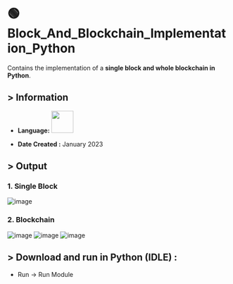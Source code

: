 # :green_circle: Block_And_Blockchain_Implementation_Python
Contains the implementation of a **single block and whole blockchain in Python**.

## > Information

* <b>Language:</b> <img src="https://cdn.jsdelivr.net/gh/devicons/devicon/icons/python/python-original-wordmark.svg" height=50>


* <b>Date Created :</b> January 2023


## > Output 


### 1. Single Block


![image](https://github.com/ruchi961/Block_And_Blockchain_Implementation_Python/assets/128241982/6febdb9d-3349-4633-b488-56dd1bba25e0)



### 2. Blockchain 

![image](https://github.com/ruchi961/Block_And_Blockchain_Implementation_Python/assets/128241982/8ddaa38a-e260-41d6-b896-e624c8fc0c1b)
![image](https://github.com/ruchi961/Block_And_Blockchain_Implementation_Python/assets/128241982/4797732b-4b66-4249-b804-ce90c9460146)
![image](https://github.com/ruchi961/Block_And_Blockchain_Implementation_Python/assets/128241982/de2f4082-a27d-4fb9-ab83-d44ef845ca9e)



## > Download and run in Python (IDLE) :

* Run -> Run Module

